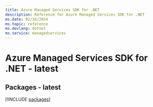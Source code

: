 ```yaml
---
title: Azure Managed Services SDK for .NET
description: Reference for Azure Managed Services SDK for .NET
ms.date: 02/26/2024
ms.topic: reference
ms.devlang: dotnet
ms.service: managedservices
---
```

# Azure Managed Services SDK for .NET - latest
## Packages - latest
[!INCLUDE [packages](managed-services-index.md)]